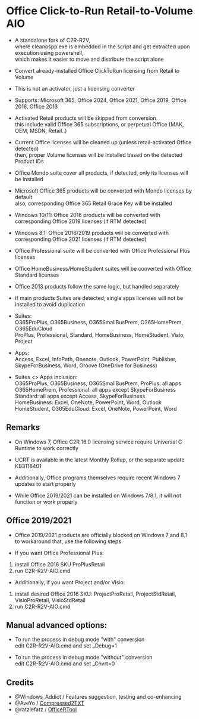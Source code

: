 # Office Click-to-Run Retail-to-Volume AIO

- A standalone fork of C2R-R2V,  
where cleanospp.exe is embedded in the script and get extracted upon execution using powershell,  
which makes it easier to move and distribute the script alone

- Convert already-installed Office ClickToRun licensing from Retail to Volume

- This is not an activator, just a licensing converter

- Supports: Microsoft 365, Office 2024, Office 2021, Office 2019, Office 2016, Office 2013

- Activated Retail products will be skipped from conversion  
this include valid Office 365 subscriptions, or perpetual Office (MAK, OEM, MSDN, Retail..)

- Current Office licenses will be cleaned up (unless retail-activated Office detected)  
then, proper Volume licenses will be installed based on the detected Product IDs

- Office Mondo suite cover all products, if detected, only its licenses will be installed

- Microsoft Office 365 products will be converted with Mondo licenses by default  
also, corresponding Office 365 Retail Grace Key will be installed

- Windows 10/11: Office 2016 products will be converted with corresponding Office 2019 licenses (if RTM detected)

- Windows 8.1: Office 2016/2019 products will be converted with corresponding Office 2021 licenses (if RTM detected)

- Office Professional suite will be converted with Office Professional Plus licenses

- Office HomeBusiness/HomeStudent suites will be converted with Office Standard licenses

- Office 2013 products follow the same logic, but handled separately

- If main products Suites are detected, single apps licenses will not be installed to avoid duplication

- Suites:  
O365ProPlus, O365Business, O365SmallBusPrem, O365HomePrem, O365EduCloud  
ProPlus, Professional, Standard, HomeBusiness, HomeStudent, Visio, Project

- Apps:  
Access, Excel, InfoPath, Onenote, Outlook, PowerPoint, Publisher, SkypeForBusiness, Word, Groove (OneDrive for Business)

- Suites <> Apps inclusion:  
O365ProPlus, O365Business, O365SmallBusPrem, ProPlus: all apps  
O365HomePrem, Professional: all apps except SkypeForBusiness  
Standard: all apps except Access, SkypeForBusiness  
HomeBusiness: Excel, OneNote, PowerPoint, Word, Outlook  
HomeStudent, O365EduCloud: Excel, OneNote, PowerPoint, Word

## Remarks

- On Windows 7, Office C2R 16.0 licensing service require Universal C Runtime to work correctly

- UCRT is available in the latest Monthly Rollup, or the separate update KB3118401

- Additionally, Office programs themselves require recent Windows 7 updates to start properly

- While Office 2019/2021 can be installed on Windows 7/8.1, it will not function or work properly

## Office 2019/2021

- Office 2019/2021 products are officially blocked on Windows 7 and 8.1  
to workaround that, use the following steps

- If you want Office Professional Plus:  
1) install Office 2016 SKU ProPlusRetail  
2) run C2R-R2V-AIO.cmd

- Additionally, if you want Project and/or Visio:  
1) install desired Office 2016 SKU: ProjectProRetail, ProjectStdRetail, VisioProRetail, VisioStdRetail  
2) run C2R-R2V-AIO.cmd

## Manual advanced options:

- To run the process in debug mode "with" conversion  
edit C2R-R2V-AIO.cmd and set _Debug=1

- To run the process in debug mode "without" conversion  
edit C2R-R2V-AIO.cmd and set _Cnvrt=0

## Credits

- @Windows_Addict / Features suggestion, testing and co-enhancing  
- @AveYo          / [Compressed2TXT](https://github.com/AveYo/Compressed2TXT)  
- @ratzlefatz     / [OfficeRTool](https://forums.mydigitallife.net/posts/1125229/)
